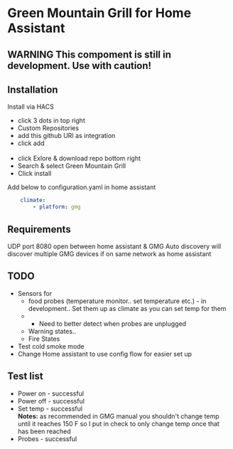 # Green Mountain Grill for Home Assistant

## **WARNING** This compoment is still in development. Use with caution!  

## Installation

Install via HACS 

<ul>
    <li>click 3 dots in top right</li>
    <li>Custom Repositories</li>
    <li>add this github URI as integration</li>
    <li>click add</li>
    </br>
    <li>click Exlore & download repo bottom right</li>
    <li>Search & select Green Mountain Grill</li>
    <li>Click install</li>
</ul>

Add below to configuration.yaml in home assistant

```yaml
    climate:
        - platform: gmg
```

## Requirements 

UDP port 8080 open between home assistant & GMG
Auto discovery will discover multiple GMG devices if on same network as home assistant 

## TODO 

<ul>
    <li>Sensors for
        <ul>
            <li>food probes (temperature monitor.. set temperature etc.) - in development.. Set them up as climate as you can set temp for them </li>
            <li>
                <ul>
                    <li>Need to better detect when probes are unplugged</li>
                </ul>
            </li>
            <li>Warning states..</li>
            <li>Fire States</li>
        </ul>
    </li>
    <li>Test cold smoke mode</li>
    <li>Change Home assistant to use config flow for easier set up</li>
</ul>

## Test list

<ul>
    <li>Power on - successful</li>
    <li>Power off - successful</li>
    <li>Set temp - successful </br><b>Notes:</b> as recommended in GMG manual you shouldn't change temp until it reaches 150 F so I put in check to only change temp once that has been reached</li> 
    <li>Probes - successful</li>
</ul>
